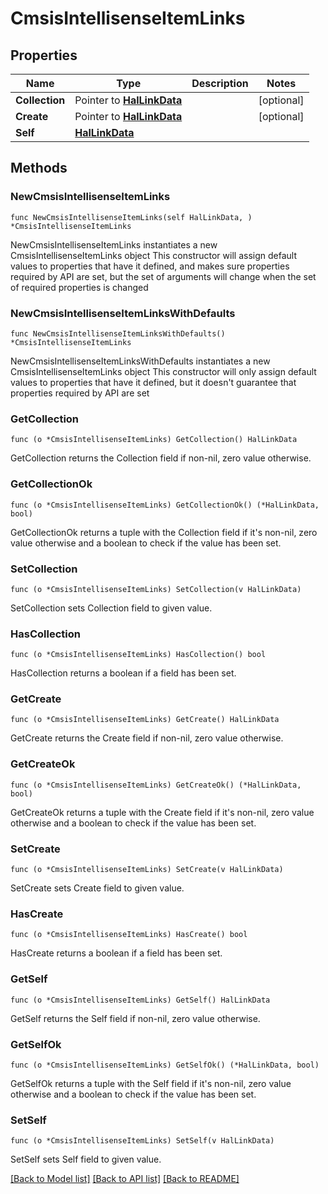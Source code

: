 <!--
Copyright (C) 2020-2023 Arm Limited or its affiliates and Contributors. All rights reserved.
SPDX-License-Identifier: Apache-2.0
-->
# CmsisIntellisenseItemLinks

## Properties

Name | Type | Description | Notes
------------ | ------------- | ------------- | -------------
**Collection** | Pointer to [**HalLinkData**](HalLinkData.md) |  | [optional] 
**Create** | Pointer to [**HalLinkData**](HalLinkData.md) |  | [optional] 
**Self** | [**HalLinkData**](HalLinkData.md) |  | 

## Methods

### NewCmsisIntellisenseItemLinks

`func NewCmsisIntellisenseItemLinks(self HalLinkData, ) *CmsisIntellisenseItemLinks`

NewCmsisIntellisenseItemLinks instantiates a new CmsisIntellisenseItemLinks object
This constructor will assign default values to properties that have it defined,
and makes sure properties required by API are set, but the set of arguments
will change when the set of required properties is changed

### NewCmsisIntellisenseItemLinksWithDefaults

`func NewCmsisIntellisenseItemLinksWithDefaults() *CmsisIntellisenseItemLinks`

NewCmsisIntellisenseItemLinksWithDefaults instantiates a new CmsisIntellisenseItemLinks object
This constructor will only assign default values to properties that have it defined,
but it doesn't guarantee that properties required by API are set

### GetCollection

`func (o *CmsisIntellisenseItemLinks) GetCollection() HalLinkData`

GetCollection returns the Collection field if non-nil, zero value otherwise.

### GetCollectionOk

`func (o *CmsisIntellisenseItemLinks) GetCollectionOk() (*HalLinkData, bool)`

GetCollectionOk returns a tuple with the Collection field if it's non-nil, zero value otherwise
and a boolean to check if the value has been set.

### SetCollection

`func (o *CmsisIntellisenseItemLinks) SetCollection(v HalLinkData)`

SetCollection sets Collection field to given value.

### HasCollection

`func (o *CmsisIntellisenseItemLinks) HasCollection() bool`

HasCollection returns a boolean if a field has been set.

### GetCreate

`func (o *CmsisIntellisenseItemLinks) GetCreate() HalLinkData`

GetCreate returns the Create field if non-nil, zero value otherwise.

### GetCreateOk

`func (o *CmsisIntellisenseItemLinks) GetCreateOk() (*HalLinkData, bool)`

GetCreateOk returns a tuple with the Create field if it's non-nil, zero value otherwise
and a boolean to check if the value has been set.

### SetCreate

`func (o *CmsisIntellisenseItemLinks) SetCreate(v HalLinkData)`

SetCreate sets Create field to given value.

### HasCreate

`func (o *CmsisIntellisenseItemLinks) HasCreate() bool`

HasCreate returns a boolean if a field has been set.

### GetSelf

`func (o *CmsisIntellisenseItemLinks) GetSelf() HalLinkData`

GetSelf returns the Self field if non-nil, zero value otherwise.

### GetSelfOk

`func (o *CmsisIntellisenseItemLinks) GetSelfOk() (*HalLinkData, bool)`

GetSelfOk returns a tuple with the Self field if it's non-nil, zero value otherwise
and a boolean to check if the value has been set.

### SetSelf

`func (o *CmsisIntellisenseItemLinks) SetSelf(v HalLinkData)`

SetSelf sets Self field to given value.



[[Back to Model list]](../README.md#documentation-for-models) [[Back to API list]](../README.md#documentation-for-api-endpoints) [[Back to README]](../README.md)


